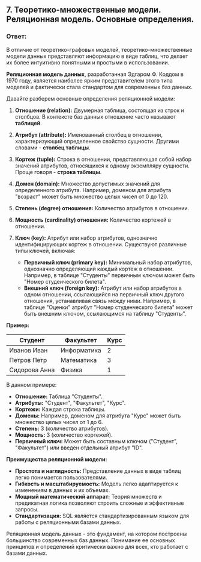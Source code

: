 ## 7. Теоретико-множественные модели. Реляционная модель. Основные определения.

### Ответ:

В отличие от теоретико-графовых моделей,  теоретико-множественные модели данных представляют информацию в виде таблиц, что делает их более интуитивно понятными и простыми в использовании. 

**Реляционная модель данных**, разработанная Эдгаром Ф. Коддом в 1970 году, является наиболее ярким представителем этого типа моделей и фактически стала стандартом для современных баз данных. 

Давайте разберем основные определения реляционной модели:

1. **Отношение (relation):**  Двумерная  таблица,  состоящая  из  строк  и  столбцов.  В  контексте  баз  данных  отношение  часто  называют  **таблицей**.

2. **Атрибут (attribute):**  Именованный  столбец  в  отношении,  характеризующий  определенное  свойство  сущности.  Другими  словами - **столбец  таблицы**.

3. **Кортеж (tuple):** Строка  в  отношении,  представляющая  собой  набор  значений  атрибутов,  относящихся  к  одному  экземпляру  сущности.  Проще  говоря - **строка  таблицы**.

4. **Домен (domain):**  Множество  допустимых  значений  для  определенного  атрибута.  Например,  доменом  для  атрибута  "возраст"  может  быть  множество  целых  чисел  от  0  до  120.

5. **Степень (degree)  отношения:**  Количество  атрибутов  в  отношении.

6. **Мощность (cardinality) отношения:**  Количество  кортежей  в  отношении.

7. **Ключ (key):** Атрибут  или  набор  атрибутов,  однозначно  идентифицирующих  кортеж  в  отношении.  Существуют  различные  типы  ключей,  включая:
    * **Первичный ключ (primary key):**  Минимальный  набор  атрибутов,  однозначно  определяющий  каждый  кортеж  в  отношении.  Например,  в  таблице  "Студенты"  первичным  ключом  может  быть  "Номер  студенческого  билета".
    * **Внешний  ключ  (foreign key):**  Атрибут  или  набор  атрибутов  в  одном  отношении,  ссылающийся  на  первичный  ключ  другого  отношения,  устанавливая  связь  между  ними.  Например,  в  таблице  "Оценки"  атрибут  "Номер  студенческого  билета"  может  быть  внешним  ключом,  ссылающимся  на  таблицу  "Студенты".

**Пример:**

| Студент       | Факультет   | Курс |
| ------------- | ----------- | ---- |
| Иванов Иван   | Информатика | 2    |
| Петров Петр   | Математика  | 3    |
| Сидорова Анна | Физика      | 1    |

В данном примере:

* **Отношение:**  Таблица "Студенты".
* **Атрибуты:**  "Студент", "Факультет", "Курс".
* **Кортежи:**  Каждая  строка  таблицы.
* **Домены:**  Например,  доменом  для  атрибута  "Курс"  может  быть  множество  целых  чисел  от  1  до  6.
* **Степень:** 3 (количество  атрибутов).
* **Мощность:** 3 (количество  кортежей).
* **Первичный  ключ:**  Может  быть  составным  ключом  ("Студент",  "Факультет")  или  введен  отдельный  атрибут  "ID".

**Преимущества  реляционной  модели:**

* **Простота  и  наглядность:**  Представление  данных  в  виде  таблиц  легко  понимается  пользователями.
* **Гибкость  и  масштабируемость:**  Модель  легко  адаптируется  к  изменениям  в  данных  и  их  объемах.
* **Мощный  математический  аппарат:**  Теория  множеств  и  предикатная  логика  позволяют  строить  сложные  и  эффективные  запросы.
* **Стандартизация:**  SQL  является  стандартизированным  языком  для  работы  с  реляционными  базами  данных.

Реляционная модель данных -  это  фундамент,  на  котором  построены  большинство  современных  баз  данных.  Понимание  ее  основных  принципов  и  определений  критически  важно  для  всех,  кто  работает  с  базами  данных.
